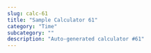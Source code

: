```yaml
---
slug: calc-61
title: "Sample Calculator 61"
category: "Time"
subcategory: ""
description: "Auto-generated calculator #61"
---
```


